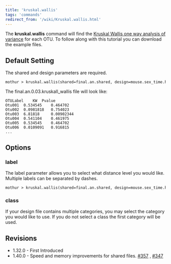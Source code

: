 ```yaml
---
title: 'kruskal.wallis'
tags: 'commands'
redirect_from: '/wiki/Kruskal.wallis.html'
---
```

The **kruskal.wallis** command will find the [Kruskal Wallis one way
analysis of
variance](https://en.wikipedia.org/wiki/Kruskal–Wallis_one-way_analysis_of_variance)
for each OTU. To follow along with this tutorial you can download the
example files.

## Default Setting

The shared and design parameters are required.

    mothur > kruskal.wallis(shared=final.an.shared, design=mouse.sex_time.headers.design)

The final.an.0.03.kruskall\_wallis file will look like:

    OTULabel    KW  Pvalue
    Otu001  0.534545    0.464702
    Otu002  0.0981818   0.754023
    Otu003  6.81818     0.00902344
    Otu004  0.541104    0.461975
    Otu005  0.534545    0.464702
    Otu006  0.0109091   0.916815
    ... 

## Options

### label

The label parameter allows you to select what distance level you would
like. Multiple labels can be separated by dashes.

    mothur > kruskal.wallis(shared=final.an.shared, design=mouse.sex_time.headers.design, label=0.03)

### class

If your design file contains multiple categories, you may select the
category you would like to use. If you do not select a class the first
category will be used.

## Revisions

-   1.32.0 - First Introduced
-   1.40.0 - Speed and memory improvements for shared files.
    [\#357](https://github.com/mothur/mothur/issues/357) ,
    [\#347](https://github.com/mothur/mothur/issues/347)


